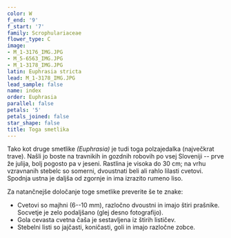 ```yaml
---
color: W
f_end: '9'
f_start: '7'
family: Scrophulariaceae
flower_type: C
image:
- M_1-3176_IMG.JPG
- M_5-6563_IMG.JPG
- M_1-3178_IMG.JPG
latin: Euphrasia stricta
lead: M_1-3178_IMG.JPG
lead_sample: false
name: index
order: Euphrasia
parallel: false
petals: '5'
petals_joined: false
star_shape: false
title: Toga smetlika
---
```

Tako kot druge smetlike *(Euphrasia)* je tudi toga polzajedalka (največkrat trave). Našli jo boste na travnikih in gozdnih robovih po vsej Sloveniji -- prve že julija, bolj pogosto pa v jeseni. Rastlina je visoka do 30 cm; na vrhu vzravnanih stebelc so somerni, dvoustnati beli ali rahlo lilasti cvetovi. Spodnja ustna je daljša od zgornje in ima izrazito rumeno liso.

Za natančnejše določanje toge smetlike preverite še te znake:

-   Cvetovi so majhni (6--10 mm), razločno dvoustni in imajo štiri prašnike. Socvetje je zelo podaljšano (glej desno fotografijo).
-   Gola cevasta cvetna čaša je sestavljena iz štirih lističev.
-   Stebelni listi so jajčasti, koničasti, goli in imajo razločne zobce.
